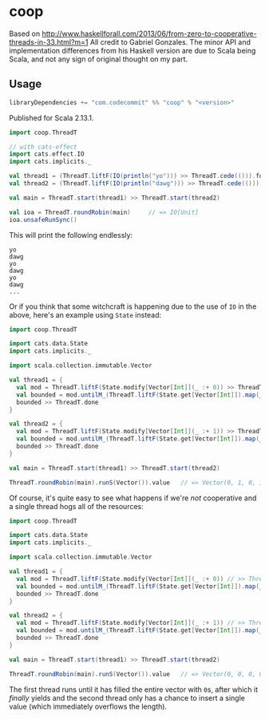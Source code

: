# coop

Based on http://www.haskellforall.com/2013/06/from-zero-to-cooperative-threads-in-33.html?m=1 All credit to Gabriel Gonzales. The minor API and implementation differences from his Haskell version are due to Scala being Scala, and not any sign of original thought on my part.

## Usage

```sbt
libraryDependencies += "com.codecommit" %% "coop" % "<version>"
```

Published for Scala 2.13.1.

```scala
import coop.ThreadT

// with cats-effect
import cats.effect.IO
import cats.implicits._

val thread1 = (ThreadT.liftF(IO(println("yo"))) >> ThreadT.cede(())).foreverM
val thread2 = (ThreadT.liftF(IO(println("dawg"))) >> ThreadT.cede(())).foreverM

val main = ThreadT.start(thread1) >> ThreadT.start(thread2)

val ioa = ThreadT.roundRobin(main)     // => IO[Unit]
ioa.unsafeRunSync()
```

This will print the following endlessly:

```
yo
dawg
yo
dawg
yo
dawg
...
```

Or if you think that some witchcraft is happening due to the use of `IO` in the above, here's an example using `State` instead:

```scala
import coop.ThreadT

import cats.data.State
import cats.implicits._

import scala.collection.immutable.Vector

val thread1 = {
  val mod = ThreadT.liftF(State.modify[Vector[Int]](_ :+ 0)) >> ThreadT.cede(())
  val bounded = mod.untilM_(ThreadT.liftF(State.get[Vector[Int]]).map(_.length >= 10))
  bounded >> ThreadT.done
}

val thread2 = {
  val mod = ThreadT.liftF(State.modify[Vector[Int]](_ :+ 1)) >> ThreadT.cede(())
  val bounded = mod.untilM_(ThreadT.liftF(State.get[Vector[Int]]).map(_.length >= 10))
  bounded >> ThreadT.done
}

val main = ThreadT.start(thread1) >> ThreadT.start(thread2)

ThreadT.roundRobin(main).runS(Vector()).value   // => Vector(0, 1, 0, 1, 0, 1, 0, 1, 0, 1)
```

Of course, it's quite easy to see what happens if we're *not* cooperative and a single thread hogs all of the resources:

```scala
import coop.ThreadT

import cats.data.State
import cats.implicits._

import scala.collection.immutable.Vector

val thread1 = {
  val mod = ThreadT.liftF(State.modify[Vector[Int]](_ :+ 0)) // >> ThreadT.cede(())
  val bounded = mod.untilM_(ThreadT.liftF(State.get[Vector[Int]]).map(_.length >= 10))
  bounded >> ThreadT.done
}

val thread2 = {
  val mod = ThreadT.liftF(State.modify[Vector[Int]](_ :+ 1)) // >> ThreadT.cede(())
  val bounded = mod.untilM_(ThreadT.liftF(State.get[Vector[Int]]).map(_.length >= 10))
  bounded >> ThreadT.done
}

val main = ThreadT.start(thread1) >> ThreadT.start(thread2)

ThreadT.roundRobin(main).runS(Vector()).value   // => Vector(0, 0, 0, 0, 0, 0, 0, 0, 0, 0, 1)
```

The first thread runs until it has filled the entire vector with `0`s, after which it *finally* yields and the second thread only has a chance to insert a single value (which immediately overflows the length).
